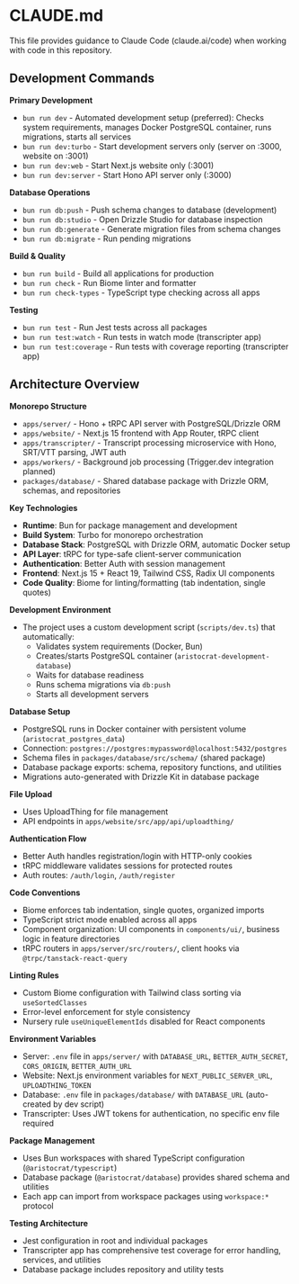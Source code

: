 # CLAUDE.md

This file provides guidance to Claude Code (claude.ai/code) when working with code in this repository.

## Development Commands

**Primary Development**
- `bun run dev` - Automated development setup (preferred): Checks system requirements, manages Docker PostgreSQL container, runs migrations, starts all services
- `bun run dev:turbo` - Start development servers only (server on :3000, website on :3001)
- `bun run dev:web` - Start Next.js website only (:3001)
- `bun run dev:server` - Start Hono API server only (:3000)

**Database Operations**
- `bun run db:push` - Push schema changes to database (development)
- `bun run db:studio` - Open Drizzle Studio for database inspection
- `bun run db:generate` - Generate migration files from schema changes
- `bun run db:migrate` - Run pending migrations

**Build & Quality**
- `bun run build` - Build all applications for production
- `bun run check` - Run Biome linter and formatter
- `bun run check-types` - TypeScript type checking across all apps

**Testing**
- `bun run test` - Run Jest tests across all packages
- `bun run test:watch` - Run tests in watch mode (transcripter app)
- `bun run test:coverage` - Run tests with coverage reporting (transcripter app)

## Architecture Overview

**Monorepo Structure**
- `apps/server/` - Hono + tRPC API server with PostgreSQL/Drizzle ORM
- `apps/website/` - Next.js 15 frontend with App Router, tRPC client
- `apps/transcripter/` - Transcript processing microservice with Hono, SRT/VTT parsing, JWT auth
- `apps/workers/` - Background job processing (Trigger.dev integration planned)
- `packages/database/` - Shared database package with Drizzle ORM, schemas, and repositories

**Key Technologies**
- **Runtime**: Bun for package management and development
- **Build System**: Turbo for monorepo orchestration
- **Database Stack**: PostgreSQL with Drizzle ORM, automatic Docker setup
- **API Layer**: tRPC for type-safe client-server communication
- **Authentication**: Better Auth with session management
- **Frontend**: Next.js 15 + React 19, Tailwind CSS, Radix UI components
- **Code Quality**: Biome for linting/formatting (tab indentation, single quotes)

**Development Environment**
- The project uses a custom development script (`scripts/dev.ts`) that automatically:
  - Validates system requirements (Docker, Bun)
  - Creates/starts PostgreSQL container (`aristocrat-development-database`)
  - Waits for database readiness
  - Runs schema migrations via `db:push`
  - Starts all development servers

**Database Setup**
- PostgreSQL runs in Docker container with persistent volume (`aristocrat_postgres_data`)
- Connection: `postgres://postgres:mypassword@localhost:5432/postgres`
- Schema files in `packages/database/src/schema/` (shared package)
- Database package exports: schema, repository functions, and utilities
- Migrations auto-generated with Drizzle Kit in database package

**File Upload**
- Uses UploadThing for file management
- API endpoints in `apps/website/src/app/api/uploadthing/`

**Authentication Flow**
- Better Auth handles registration/login with HTTP-only cookies
- tRPC middleware validates sessions for protected routes
- Auth routes: `/auth/login`, `/auth/register`

**Code Conventions**
- Biome enforces tab indentation, single quotes, organized imports
- TypeScript strict mode enabled across all apps
- Component organization: UI components in `components/ui/`, business logic in feature directories
- tRPC routers in `apps/server/src/routers/`, client hooks via `@trpc/tanstack-react-query`

**Linting Rules**
- Custom Biome configuration with Tailwind class sorting via `useSortedClasses`
- Error-level enforcement for style consistency
- Nursery rule `useUniqueElementIds` disabled for React components

**Environment Variables**
- Server: `.env` file in `apps/server/` with `DATABASE_URL`, `BETTER_AUTH_SECRET`, `CORS_ORIGIN`, `BETTER_AUTH_URL`
- Website: Next.js environment variables for `NEXT_PUBLIC_SERVER_URL`, `UPLOADTHING_TOKEN`
- Database: `.env` file in `packages/database/` with `DATABASE_URL` (auto-created by dev script)
- Transcripter: Uses JWT tokens for authentication, no specific env file required

**Package Management**
- Uses Bun workspaces with shared TypeScript configuration (`@aristocrat/typescript`)
- Database package (`@aristocrat/database`) provides shared schema and utilities
- Each app can import from workspace packages using `workspace:*` protocol

**Testing Architecture**
- Jest configuration in root and individual packages
- Transcripter app has comprehensive test coverage for error handling, services, and utilities
- Database package includes repository and utility tests